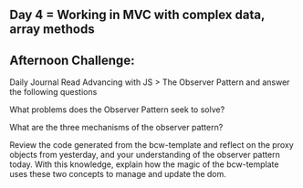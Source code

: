 ## Day 4 = Working in MVC with complex data, array methods

## Afternoon Challenge: 

Daily Journal
Read Advancing with JS > The Observer Pattern and answer the following questions

What problems does the Observer Pattern seek to solve?

What are the three mechanisms of the observer pattern?

Review the code generated from the bcw-template and reflect on the proxy objects from yesterday, and your understanding of the observer pattern today. With this knowledge, explain how the magic of the bcw-template uses these two concepts to manage and update the dom.